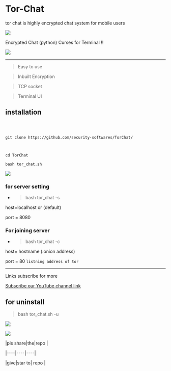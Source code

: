 # Tor-Chat
tor chat is highly encrypted chat system for mobile users






![](https://user-images.githubusercontent.com/61265099/78818286-19743180-79dd-11ea-84c5-f629f891dd4b.png)











Encrypted Chat (python) Curses for Terminal !!



![](https://user-images.githubusercontent.com/61265099/78818286-19743180-79dd-11ea-84c5-f629f891dd4b.png)







---



>Easy to use 







>Inbuilt Encryption







>TCP socket







>Terminal UI







## installation



```



git clone https://github.com/security-softwares/TorChat/



cd TorChat

bash tor_chat.sh

```




![](https://user-images.githubusercontent.com/61265099/78818286-19743180-79dd-11ea-84c5-f629f891dd4b.png)









### for server setting

- >bash tor_chat -s

host=localhost or (default)



port = 8080

### For joining server 



- >bash tor_chat -c





host= hostname (.onion address)





port = 80 ``` listning address of tor ```





---



Links subscribe for more



[Subscribe our YouTube channel link](https://www.youtube.com/channel/UCqVu524dUZOxscEMiou7Iew)





## for uninstall



>bash tor_chat.sh -u



![](https://user-images.githubusercontent.com/61265099/78818286-19743180-79dd-11ea-84c5-f629f891dd4b.png)







![](https://www.codewars.com/users/Hackers%20Tech/badges/large)







|pls share|the|repo |

|----|----|----|

|give|star to| repo |





